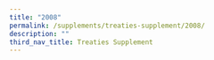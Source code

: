 ```yaml
---
title: "2008"
permalink: /supplements/treaties-supplement/2008/
description: ""
third_nav_title: Treaties Supplement
---
```

